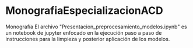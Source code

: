 # MonografiaEspecializacionACD
Monografía
El archivo "Presentacion_preprocesamiento_modelos.ipynb" es un notebook de jupyter enfocado en la ejecución paso a paso de instrucciones para la limpieza y posterior aplicación de los modelos.

